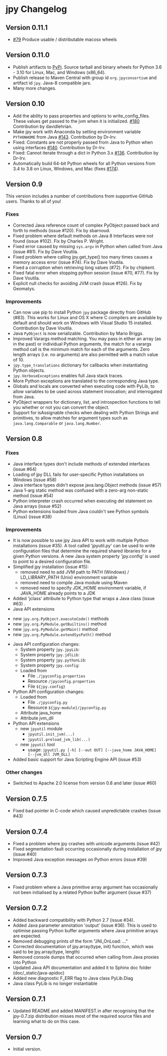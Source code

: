 # jpy Changelog

## Version 0.11.1
* [#79](https://github.com/jpy-consortium/jpy/issues/79) Produce usable / distributable macosx wheels

## Version 0.11.0
* Publish artifacts to [PyPi](https://pypi.org/project/jpy/). Source tarball and binary wheels for Python 3.6 - 3.10 for Linux, Mac, and Windows (x86_64).
* Publish release to Maven Central with group id `org.jpyconsortium` and artifact id `jpy`. Java-8 compatible jars.
* Many more changes.

## Version 0.10

* Add the ability to pass properties and options to write_config_files. These values get passed 
  to the jvm when it is initialized.
  [#180](https://github.com/bcdev/jpy/pull/180#issue-513362903) Contribution by davidlehrian.
* Make jpy work with Anaconda by setting environment variable 
  `PYTHONHOME` from Java 
  [#143](https://github.com/bcdev/jpy/issues/143). Contribution by Dr-Irv.  
* Fixed: Constants are not properly passed from Java to Python when using interfaces 
  [#140](https://github.com/bcdev/jpy/issues/140). Contribution by Dr-Irv.
* Fixed: Cannot iterate through a dict in Python 3.x 
  [#136](https://github.com/bcdev/jpy/issues/136). Contribution by Dr-Irv.
* Automatically build 64-bit Python wheels for all Python versions from 3.4 to
  3.8 on Linux, Windows, and Mac (fixes
  [#174](https://github.com/bcdev/jpy/issues/174)). 

## Version 0.9

This version includes a number of contributions from supportive GitHub users. Thanks to all of you!

### Fixes

* Corrected Java reference count of complex PyObject passed back and forth to methods (issue #120). Fix by sbarnoud.
* Fixed problem where default methods on Java 8 Interfaces were not found (issue #102). Fix by Charles P. Wright.
* Fixed error caused by missing `sys.argv` in Python when called from Java (issue #81). Fix by Dave Voutila.
* Fixed problem where calling jpy.get_type() too many times causes a memory access error (issue #74). Fix by Dave Voutila.
* Fixed a corruption when retrieving long values (#72). Fix by chipkent.
* Fixed fatal error when stopping python session (issue #70, #77). Fix by Dave Voutila.
* Explicit null checks for avoiding JVM crash (issue #126). Fix by Geomatys.

### Improvements

* Can now use pip to install Python `jpy` package directly from GitHub (#83).
  This works for Linux and OS X where C compilers are available by default
  and should work on Windows with Visual Studio 15 installed.
  Contribution by Dave Voutila.
* Java `PyObject` is now serializable. Contribution by Mario Briggs.
* Improved Varargs method matching.  You may pass in either an array (as in the
  past) or individual Python arguments, the match for a varargs method call is
  the minimum match for each of the arguments. Zero length arrays (i.e. no
  arguments) are also permitted with a match value of 10.
* `jpy.type_translations` dictionary for callbacks when instantiating Python objects.
* `jpy.VerboseExceptions` enables full Java stack traces.
* More Python exceptions are translated to the corresponding Java type.
* Globals and locals are converted when executing code with PyLib, to allow variables to be
  used across statement invocation; and interrogated from Java.
* PyObject wrappers for dictionary, list, and introspection functions to tell
  you whether or not you can convert the object.
* Support for isAssignable checks when dealing with Python Strings and primitives, to allow
  matches for argument types such as `java.lang.Comparable` or `java.lang.Number`.

## Version 0.8

### Fixes

* Java interface types don't include methods of extended interfaces (issue #64)
* Loading of jpy DLL fails for user-specific Python installations on Windows (issue #58)
* Java interface types didn't expose java.lang.Object methods (issue #57)
* Java 1-arg static method was confused with a zero-arg non-static method (issue #54)
* Python interpreter crash occurred when executing del statement on Java arrays (issue #52)
* Python extensions loaded from Java couldn't see Python symbols (Linux) (issue #38)

### Improvements

* It is now possible to use jpy Java API to work with multiple Python installations (issue #35).
  A tool called 'jpyutil.py' can be used to write configuration files that determine the required shared libraries
  for a given Python versions.
  A new Java system property 'jpy.config' is used to point to a desired configuration file.
* Simplified jpy installation (issue #15):
  - removed need to add JVM path to PATH (Windows) / LD_LIBRARY_PATH (Unix) environment variable
  - removed need to compile Java module using Maven
  - removed need to specify JDK_HOME environment variable, if JAVA_HOME already points to a JDK
 * Added 'jclass' attribute to Python type that wraps a Java class (issue #63) .
 * Java API extensions
  - new `jpy.org.PyObject.executeCode()` methods
  - new `jpy.org.PyModule.getBuiltins()` method
  - new `jpy.org.PyModule.getMain()` method
  - new `jpy.org.PyModule.extendSysPath()` method
* Java API configuration changes:
  - System property `jpy.jpyLib`:
  - System property `jpy.jdlLib`:
  - System property `jpy.pythonLib`:
  - System property `jpy.config`:
  - Loaded from
    - File `./jpyconfig.properties`
    - Resource `/jpyconfig.properties`
    - File `${jpy.config}`
* Python API configuration changes:
  - Loaded from
    - File `./jpyconfig.py`
    - Resource `${jpy-module}/jpyconfig.py`
  - Attribute java_home
  - Attribute jvm_dll
* Python API extensions
  - new `jpyutil` module
    - `jpyutil.init_jvm(...)`
    - `jpyutil.preload_jvm_lib(...)`
  - new `jpyutil` tool
    - usage: `jpyutil.py [-h] [--out OUT] [--java_home JAVA_HOME] [--jvm_dll JVM_DLL]`
* Added basic support for Java Scripting Engine API (issue #53)

### Other changes

* Switched to Apache 2.0 license from version 0.8 and later (issue #60)

## Version 0.7.5

* Fixed bad pointer in C-code which caused unpredictable crashes (issue #43)

## Version 0.7.4

* Fixed a problem where jpy crashes with unicode arguments (issue #42)
* Fixed segmentation fault occurring occasionally during installation of jpy (issue #40)
* Improved Java exception messages on Python errors (issue #39)

## Version 0.7.3

* Fixed problem where a Java primitive array argument has occasionally not been initialised by a
  related Python buffer argument (issue #37)

## Version 0.7.2

* Added backward compatibility with Python 2.7 (issue #34).
* Added Java parameter annotation 'output' (issue #36).
  This is used to optimise passing Python buffer arguments where Java primitive arrays are expected.
* Removed debugging prints of the form "JNI_OnLoad: ..."
* Corrected documentation of jpy.array(type, init) function, which was said to be jpy.array(type, length)
* Removed console dumps that occurred when calling from Java proxies into Python
* Updated Java API documentation and added it to Sphinx doc folder (doc/_static/java-apidoc)
* Added new diagnostic F_ERR flag to Java class PyLib.Diag
* Java class PyLib is no longer instantiable

## Version 0.7.1

* Updated README and added MANIFEST.in after recognising that the jpy-0.7.zip distribution misses most of the
  required source files and learning what to do on this case.

## Version 0.7

* Initial version.
